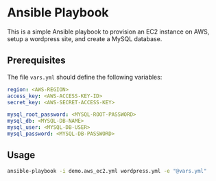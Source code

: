 # Ansible Playbook
This is a simple Ansible playbook to provision an EC2 instance on AWS, setup a wordpress site, and create a MySQL database.

## Prerequisites
The file ``vars.yml`` should define the following variables:
```yaml
region: <AWS-REGION>
access_key: <AWS-ACCESS-KEY-ID>
secret_key: <AWS-SECRET-ACCESS-KEY>

mysql_root_password: <MYSQL-ROOT-PASSWORD>
mysql_db: <MYSQL-DB-NAME>
mysql_user: <MYSQL-DB-USER>
mysql_password: <MYSQL-DB-PASSWORD>
```

## Usage
```bash
ansible-playbook -i demo.aws_ec2.yml wordpress.yml -e "@vars.yml"
```